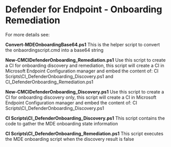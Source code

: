# Defender for Endpoint - Onboarding Remediation

For more details see: 

**Convert-MDEOnboardingBase64.ps1**
This is the helper script to convert the onbaordingscript.cmd into a base64 string

**New-CMCIDefenderOnboarding_Remediation.ps1**
Use this script to create a CI for onboarding discovery and remediation, this script will create a CI in Microsoft Endpoint Configuration manager and embed the content of:
CI Scripts\CI_DefenderOnboarding_Discovery.ps1 and CI_DefenderOnboarding_Remediation.ps1

**New-CMCIDefenderOnboarding_Discovery.ps1**
Use this script to create a CI for onboarding discovery only, this script will create a CI in Microsoft Endpoint Configuration manager and embed the content of:
CI Scripts\CI_DefenderOnboarding_Discovery.ps1

**CI Scripts\CI_DefenderOnboarding_Discovery.ps1**
This script contains the code to gather the MDE onboarding state information

**CI Scripts\CI_DefenderOnboarding_Remediation.ps1**
This script executes the MDE onboarding script when the discovery result is false


